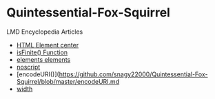 # Quintessential-Fox-Squirrel
LMD Encyclopedia Articles


* [HTML Element center](https://github.com/snagy22000/Quintessential-Fox-Squirrel/blob/master/center.md)
* [isFinite() Function](https://github.com/snagy22000/Quintessential-Fox-Squirrel/blob/master/isFinite().md)
* [elements elements](https://github.com/snagy22000/Quintessential-Fox-Squirrel/blob/master/element%20element%20Selector.md)
* [noscript](https://github.com/snagy22000/Quintessential-Fox-Squirrel/blob/master/noscript.md)
* [encodeURI()](https://github.com/snagy22000/Quintessential-Fox-Squirrel/blob/master/encodeURI.md
* [width](https://github.com/snagy22000/Quintessential-Fox-Squirrel/blob/master/width.md)
